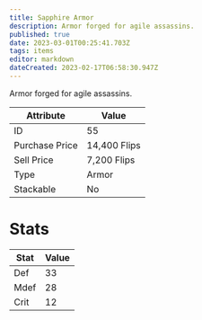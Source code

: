 ```yaml
---
title: Sapphire Armor
description: Armor forged for agile assassins.
published: true
date: 2023-03-01T00:25:41.703Z
tags: items
editor: markdown
dateCreated: 2023-02-17T06:58:30.947Z
---
```


Armor forged for agile assassins.

|Attribute|Value|
|-|-|
|ID|55|
|Purchase Price|14,400 Flips|
|Sell Price|7,200 Flips|
|Type|Armor|
|Stackable|No|

# Stats
|Stat|Value|
|-|-|
|Def|33|
|Mdef|28|
|Crit|12|
